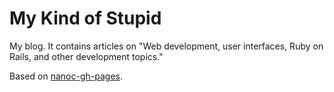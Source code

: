 # My Kind of Stupid

My blog. It contains articles on "Web development, user interfaces, Ruby on Rails, and other development topics."

Based on [nanoc-gh-pages](https://github.com/adamstegman/nanoc-gh-pages).
